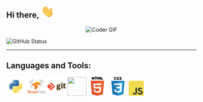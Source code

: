 
## Hi there, <img src="https://github.com/ABSphreak/ABSphreak/blob/master/gifs/Hi.gif" width="35px"> 

<p align="center"><img src="https://www.google.com/url?sa=i&url=http%3A%2F%2Fwww.skaip.org%2Fwomandeveloper-emoticon&psig=AOvVaw2n44lBmfdE8XTrmUW8C9Ag&ust=1604047882820000&source=images&cd=vfe&ved=0CAIQjRxqFwoTCIjGuLC22ewCFQAAAAAdAAAAABAQ" alt="Coder GIF" width="500" height="400">
 
<img src="https://github-readme-stats.vercel.app/api?username=anut123&count_private=true&show_icons=true&theme=radical" alt="GitHub Status"/> <br>
 

 <hr>

## Languages and Tools: 
<img src="https://raw.githubusercontent.com/github/explore/80688e429a7d4ef2fca1e82350fe8e3517d3494d/topics/python/python.png" width="50" height="50" />    <img src="https://raw.githubusercontent.com/github/explore/80688e429a7d4ef2fca1e82350fe8e3517d3494d/topics/tensorflow/tensorflow.png" width="50" height="50" />  <img src="https://raw.githubusercontent.com/github/explore/80688e429a7d4ef2fca1e82350fe8e3517d3494d/topics/git/git.png" width="50" height="50" />  <img 
src="https://github.githubassets.com/images/modules/logos_page/GitHub-Mark.png" width="50" height="50" />      <img src="https://raw.githubusercontent.com/github/explore/80688e429a7d4ef2fca1e82350fe8e3517d3494d/topics/html/html.png" width="50" height="50" />    <img src="https://raw.githubusercontent.com/github/explore/80688e429a7d4ef2fca1e82350fe8e3517d3494d/topics/css/css.png" width="50" height="50" />   <img src="https://raw.githubusercontent.com/github/explore/80688e429a7d4ef2fca1e82350fe8e3517d3494d/topics/javascript/javascript.png" width="40" height="40" />
<br />

